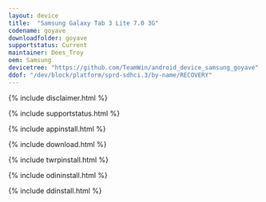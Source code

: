 ```yaml
---
layout: device
title:  "Samsung Galaxy Tab 3 Lite 7.0 3G"
codename: goyave
downloadfolder: goyave
supportstatus: Current
maintainer: Dees_Troy
oem: Samsung
devicetree: "https://github.com/TeamWin/android_device_samsung_goyave"
ddof: "/dev/block/platform/sprd-sdhci.3/by-name/RECOVERY"
---
```


{% include disclaimer.html %}

{% include supportstatus.html %}

{% include appinstall.html %}

{% include download.html %}

{% include twrpinstall.html %}

{% include odininstall.html %}

{% include ddinstall.html %}
